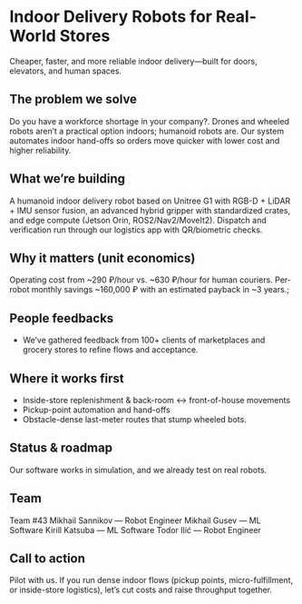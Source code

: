 # Indoor Delivery Robots for Real-World Stores

Cheaper, faster, and more reliable indoor delivery—built for doors, elevators, and human spaces.

## The problem we solve

Do you have a workforce shortage in your company?. Drones and wheeled robots aren’t a practical option indoors; humanoid robots are. Our system automates indoor hand-offs so orders move quicker with lower cost and higher reliability.

## What we’re building

A humanoid indoor delivery robot based on Unitree G1 with RGB-D + LiDAR + IMU sensor fusion, an advanced hybrid gripper with standardized crates, and edge compute (Jetson Orin, ROS2/Nav2/MoveIt2). Dispatch and verification run through our logistics app with QR/biometric checks.

## Why it matters (unit economics)

Operating cost from \~290 ₽/hour vs. \~630 ₽/hour for human couriers. Per-robot monthly savings \~160,000 ₽ with an estimated payback in \~3 years.;

## People feedbacks

* We’ve gathered feedback from 100+ clients of marketplaces and grocery stores to refine flows and acceptance.

## Where it works first

* Inside-store replenishment & back-room ↔️ front-of-house movements
* Pickup-point automation and hand-offs
* Obstacle-dense last-meter routes that stump wheeled bots.

## Status & roadmap

Our software works in simulation, and we already test on real robots.

## Team

Team #43
Mikhail Sannikov — Robot Engineer
Mikhail Gusev — ML Software
Kirill Katsuba — ML Software
Todor Ilić — Robot Engineer&#x20;

## Call to action

Pilot with us. If you run dense indoor flows (pickup points, micro-fulfillment, or inside-store logistics), let’s cut costs and raise throughput together.
